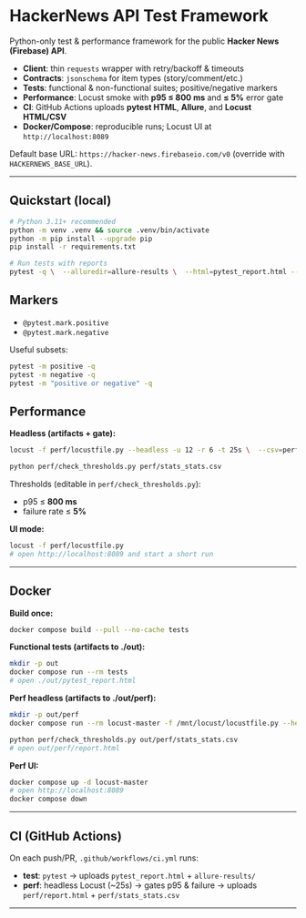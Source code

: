 # HackerNews API Test Framework

Python-only test & performance framework for the public **Hacker News (Firebase) API**.

- **Client**: thin `requests` wrapper with retry/backoff & timeouts
- **Contracts**: `jsonschema` for item types (story/comment/etc.)
- **Tests**: functional & non-functional suites; positive/negative markers
- **Performance**: Locust smoke with **p95 ≤ 800 ms** and **≤ 5%** error gate
- **CI**: GitHub Actions uploads **pytest HTML**, **Allure**, and **Locust HTML/CSV**
- **Docker/Compose**: reproducible runs; Locust UI at `http://localhost:8089`

Default base URL: `https://hacker-news.firebaseio.com/v0` (override with `HACKERNEWS_BASE_URL`).

---

## Quickstart (local)

```bash
# Python 3.11+ recommended
python -m venv .venv && source .venv/bin/activate
python -m pip install --upgrade pip
pip install -r requirements.txt

# Run tests with reports
pytest -q \  --alluredir=allure-results \  --html=pytest_report.html --self-contained-html
```


## Markers
- `@pytest.mark.positive`
- `@pytest.mark.negative`

Useful subsets:
```bash
pytest -m positive -q
pytest -m negative -q
pytest -m "positive or negative" -q
```

## Performance

**Headless (artifacts + gate):**
```bash
locust -f perf/locustfile.py --headless -u 12 -r 6 -t 25s \  --csv=perf/stats --html perf/report.html

python perf/check_thresholds.py perf/stats_stats.csv
```
Thresholds (editable in `perf/check_thresholds.py`):
- p95 ≤ **800 ms**
- failure rate ≤ **5%**

**UI mode:**
```bash
locust -f perf/locustfile.py
# open http://localhost:8089 and start a short run
```

---

## Docker

**Build once:**
```bash
docker compose build --pull --no-cache tests
```

**Functional tests (artifacts to ./out):**
```bash
mkdir -p out
docker compose run --rm tests
# open ./out/pytest_report.html
```

**Perf headless (artifacts to ./out/perf):**
```bash
mkdir -p out/perf
docker compose run --rm locust-master -f /mnt/locust/locustfile.py --headless -u 12 -r 6 -t 25s --csv=/mnt/perf/stats --html /mnt/perf/report.html

python perf/check_thresholds.py out/perf/stats_stats.csv
# open out/perf/report.html
```

**Perf UI:**
```bash
docker compose up -d locust-master
# open http://localhost:8089
docker compose down
```


---

## CI (GitHub Actions)

On each push/PR, `.github/workflows/ci.yml` runs:
- **test**: `pytest` → uploads `pytest_report.html` + `allure-results/`
- **perf**: headless Locust (~25s) → gates p95 & failure → uploads `perf/report.html` + `perf/stats_stats.csv`


---


